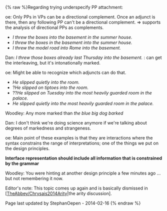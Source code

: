 {% raw %}Regarding trying underspecify PP attachment:

oe: Only PPs in VPs can be a directional complement. Once an adjunct is
there, then any following PP can't be a directional complement. =&gt;
supports the analysis of directional PPs as complements.

- *I threw the boxes into the basement in the summer house.*
- *I threw the boxes in the basement into the summer house.*
- *I threw the model road into Rome into the basement.*

Dan: *I threw those boxes already last Thursday into the basement.* :
can get the interleaving, but it's intonationally marked.

oe: Might be able to recognize which adjuncts can do that.

- *He slipped quietly into the room.*
- ?*He slipped on tiptoes into the room.*
- ??*He slipped on Tuesday into the most heavily guarded room in the
palace.*
- *He slipped quietly into the most heavily guarded room in the
palace.*

Woodley: Any more marked than *the blue big dog barked*

Dan: I don't think we're doing science anymore if we're talking about
degrees of markedness and strangeness.

oe: Main point of these examples is that they are interactions where the
syntax constrains the range of interpretations; one of the things we put
on the design principles.

**Interface representation should include all information that is
constrained by the grammar**

Woodley: You were hinting at another design principle a few minutes ago
… but not remembering it now.

Editor's note: This topic comes up again and is basically dismissed in
\[[TheAbbey/Chrysais2014Arity](/TheAbbey/Chrysais2014Arity)\|the arity
discussion\].

Page last updated by StephanOepen - 2014-02-16
{% endraw %}